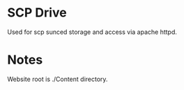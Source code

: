 # SCP Drive

Used for scp sunced storage and access via apache httpd.

# Notes

Website root is ./Content directory.
